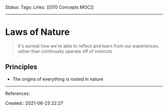 Status:
Tags: 
Links: [[070 Concepts MOC]]
___
# Laws of Nature
> It's surreal how we're able to reflect and learn from our experiences, rather than continually operate off of instincts
## Principles
- The origins of everything is rooted in nature
___
References:

Created:: 2021-06-23 22:27
